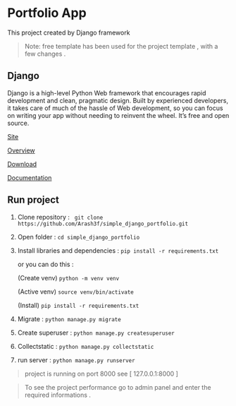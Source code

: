 # Portfolio App 
This project created by Django framework
> Note: free template has been  used for the project template , with a few changes .


## Django 
Django is a high-level Python Web framework that encourages rapid development and clean, pragmatic design. Built by experienced developers, it takes care of much of the hassle of Web development, so you can focus on writing your app without needing to reinvent the wheel. It’s free and open source.

[Site](https://www.djangoproject.com)

[Overview](https://www.djangoproject.com/start/overview/)

[Download ](https://www.djangoproject.com/download/)

[Documentation](https://docs.djangoproject.com/en/3.1/)

## Run project

 1. Clone repository : ` git clone https://github.com/Arash3f/simple_django_portfolio.git`
 
 2. Open folder : `cd simple_django_portfolio`
 
 3. Install libraries and dependencies : `pip install -r requirements.txt`
 
    or you can do this :
    
    (Create venv) `python -m venv venv`
    
    (Active venv) `source venv/bin/activate`
    
    (Install) `pip install -r requirements.txt`
 
 4. Migrate : `python manage.py migrate`
 
 5. Create superuser : `python manage.py createsuperuser`
 
 6. Collectstatic : `python manage.py collectstatic`
 
 7. run server : `python manage.py runserver`
 
 > project is running on port 8000 see [ 127.0.0.1:8000 ]
 
  > To see the project performance go to admin panel and enter the required informations .
